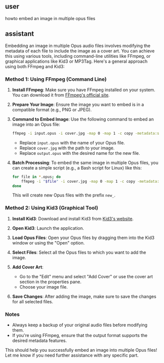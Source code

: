 ## user
howto embed an image in multiple opus files
## assistant

Embedding an image in multiple Opus audio files involves modifying the metadata of each file to include the image as a cover art. You can achieve this using various tools, including command-line utilities like FFmpeg, or graphical applications like Kid3 or MP3Tag. Here's a general approach using both FFmpeg and Kid3:

### Method 1: Using FFmpeg (Command Line)

1. **Install FFmpeg**: Make sure you have FFmpeg installed on your system. You can download it from [FFmpeg's official site](https://ffmpeg.org/download.html).

2. **Prepare Your Image**: Ensure the image you want to embed is in a compatible format (e.g., PNG or JPEG).

3. **Command to Embed Image**: Use the following command to embed an image into an Opus file:

   ```bash
   ffmpeg -i input.opus -i cover.jpg -map 0 -map 1 -c copy -metadata:s:v title="Album cover" -metadata:s:v comment="Cover (front)" output.opus
   ```

   - Replace `input.opus` with the name of your Opus file.
   - Replace `cover.jpg` with the path to your image.
   - Replace `output.opus` with the desired name for the new file.

4. **Batch Processing**: To embed the same image in multiple Opus files, you can create a simple script (e.g., a Bash script for Linux) like this:

   ```bash
   for file in *.opus; do
       ffmpeg -i "$file" -i cover.jpg -map 0 -map 1 -c copy -metadata:s:v title="Album cover" -metadata:s:v comment="Cover (front)" "new_$file"
   done
   ```

   This will create new Opus files with the prefix `new_`.

### Method 2: Using Kid3 (Graphical Tool)

1. **Install Kid3**: Download and install Kid3 from [Kid3's website](https://kid3.kde.org/).

2. **Open Kid3**: Launch the application.

3. **Load Opus Files**: Open your Opus files by dragging them into the Kid3 window or using the "Open" option.

4. **Select Files**: Select all the Opus files to which you want to add the image.

5. **Add Cover Art**:
   - Go to the "Edit" menu and select "Add Cover" or use the cover art section in the properties pane.
   - Choose your image file.

6. **Save Changes**: After adding the image, make sure to save the changes for all selected files.

### Notes
- Always keep a backup of your original audio files before modifying them.
- If you're using FFmpeg, ensure that the output format supports the desired metadata features.

This should help you successfully embed an image into multiple Opus files! Let me know if you need further assistance with any specific part.
